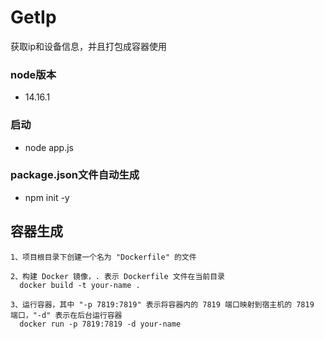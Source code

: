 # GetIp
获取ip和设备信息，并且打包成容器使用

### node版本
- 14.16.1
### 启动
- node app.js

### package.json文件自动生成
- npm init -y


## 容器生成
```
1、项目根目录下创建一个名为 "Dockerfile" 的文件

2、构建 Docker 镜像，. 表示 Dockerfile 文件在当前目录
  docker build -t your-name .

3、运行容器，其中 "-p 7819:7819" 表示将容器内的 7819 端口映射到宿主机的 7819 端口，"-d" 表示在后台运行容器
  docker run -p 7819:7819 -d your-name
```